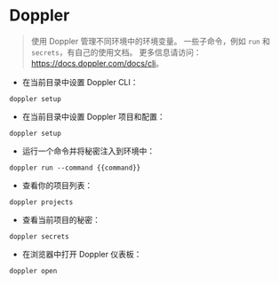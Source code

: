 # Doppler

> 使用 Doppler 管理不同环境中的环境变量。
> 一些子命令，例如 `run` 和 `secrets`，有自己的使用文档。
> 更多信息请访问：<https://docs.doppler.com/docs/cli>。

- 在当前目录中设置 Doppler CLI：

`doppler setup`

- 在当前目录中设置 Doppler 项目和配置：

`doppler setup`

- 运行一个命令并将秘密注入到环境中：

`doppler run --command {{command}}`

- 查看你的项目列表：

`doppler projects`

- 查看当前项目的秘密：

`doppler secrets`

- 在浏览器中打开 Doppler 仪表板：

`doppler open`